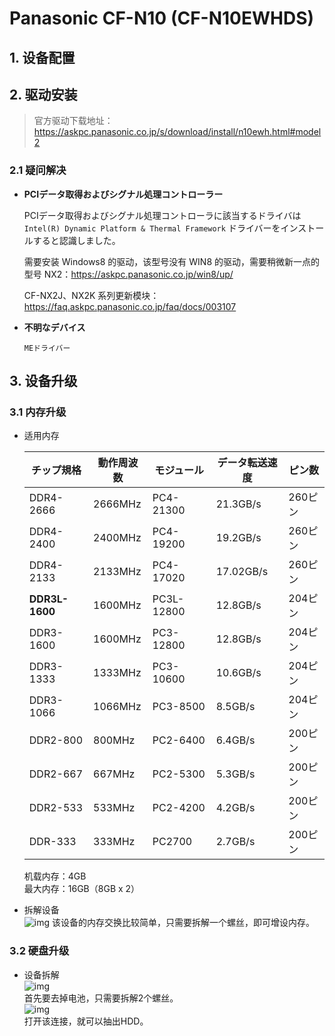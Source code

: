# Panasonic CF-N10 (CF-N10EWHDS)

## 1. 设备配置

## 2. 驱动安装

> 官方驱动下载地址：https://askpc.panasonic.co.jp/s/download/install/n10ewh.html#model2

### 2.1 疑问解决

- **PCIデータ取得およびシグナル処理コントローラー**

  PCIデータ取得およびシグナル処理コントローラに該当するドライバは`Intel(R) Dynamic Platform & Thermal Framework` ドライバーをインストールすると認識しました。

  需要安装 Windows8 的驱动，该型号没有 WIN8 的驱动，需要稍微新一点的型号 NX2：https://askpc.panasonic.co.jp/win8/up/

  CF-NX2J、NX2K 系列更新模块：https://faq.askpc.panasonic.co.jp/faq/docs/003107

- **不明なデバイス**

  `MEドライバー`

## 3. 设备升级

### 3.1 内存升级

- 适用内存

  | チップ規格     | 動作周波数 | モジュール | データ転送速度 | ピン数  |
  | -------------- | ---------- | ---------- | -------------- | ------- |
  | DDR4-2666      | 2666MHz    | PC4-21300  | 21.3GB/s       | 260ピン |
  | DDR4-2400      | 2400MHz    | PC4-19200  | 19.2GB/s       | 260ピン |
  | DDR4-2133      | 2133MHz    | PC4-17020  | 17.02GB/s      | 260ピン |
  | **DDR3L-1600** | 1600MHz    | PC3L-12800 | 12.8GB/s       | 204ピン |
  | DDR3-1600      | 1600MHz    | PC3-12800  | 12.8GB/s       | 204ピン |
  | DDR3-1333      | 1333MHz    | PC3-10600  | 10.6GB/s       | 204ピン |
  | DDR3-1066      | 1066MHz    | PC3-8500   | 8.5GB/s        | 204ピン |
  | DDR2-800       | 800MHz     | PC2-6400   | 6.4GB/s        | 200ピン |
  | DDR2-667       | 667MHz     | PC2-5300   | 5.3GB/s        | 200ピン |
  | DDR2-533       | 533MHz     | PC2-4200   | 4.2GB/s        | 200ピン |
  | DDR-333        | 333MHz     | PC2700     | 2.7GB/s        | 200ピン |

  机载内存：4GB  
  最大内存：16GB（8GB x 2）

- 拆解设备  
  ![img](https://sysbloblog.com/wp-content/uploads/2021/09/img_2776-scaled-e1631353003498-2-1024x768.jpg)
  该设备的内存交换比较简单，只需要拆解一个螺丝，即可增设内存。

### 3.2 硬盘升级

- 设备拆解  
  ![img](https://office-mos.com/wp-content/uploads/2020/05/IMG_4760-2.jpg)  
  首先要去掉电池，只需要拆解2个螺丝。  
  ![img](https://office-mos.com/wp-content/uploads/2020/05/IMG_4764.jpg)  
  打开该连接，就可以抽出HDD。

